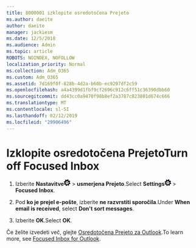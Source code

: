 ```yaml
---
title: 8000001 izklopite osredotočena Prejeto
ms.author: daeite
author: daeite
manager: jackiesm
ms.date: 12/5/2018
ms.audience: Admin
ms.topic: article
ROBOTS: NOINDEX, NOFOLLOW
localization_priority: Normal
ms.collection: Adm_O365
ms.custom: Adm_O365
ms.assetid: 7d169f0f-828b-4d2a-b60b-ec9297df2c59
ms.openlocfilehash: a4a4399d1fbf9cf2696c912c6ff51c36390dbb60
ms.sourcegitcommit: dd43cc0a9470f98b8ef2a3787c823801d674c666
ms.translationtype: MT
ms.contentlocale: sl-SI
ms.lasthandoff: 02/12/2019
ms.locfileid: "29906496"
---
```

# <a name="turn-off-focused-inbox"></a><span data-ttu-id="72a53-102">Izklopite osredotočena Prejeto</span><span class="sxs-lookup"><span data-stu-id="72a53-102">Turn off Focused Inbox</span></span>

1. <span data-ttu-id="72a53-103">Izberite **Nastavitve**![nastavitve](media/f4b2e798-fff1-4a14-931f-5677a4543b58.png) \> **usmerjena Prejeto**.</span><span class="sxs-lookup"><span data-stu-id="72a53-103">Select **Settings**![Settings](media/f4b2e798-fff1-4a14-931f-5677a4543b58.png) \> **Focused Inbox**.</span></span>
    
2. <span data-ttu-id="72a53-104">Pod **ko je prejel e-pošte**, izberite **ne razvrstiti sporočila**.</span><span class="sxs-lookup"><span data-stu-id="72a53-104">Under **When email is received**, select **Don't sort messages**.</span></span>
    
3. <span data-ttu-id="72a53-105">Izberite **OK**.</span><span class="sxs-lookup"><span data-stu-id="72a53-105">Select **OK**.</span></span>
    
<span data-ttu-id="72a53-106">Če želite izvedeti več, glejte [Osredotočena Prejeto za Outlook](https://go.microsoft.com/fwlink/p/?linkid=873108).</span><span class="sxs-lookup"><span data-stu-id="72a53-106">To learn more, see [Focused Inbox for Outlook](https://go.microsoft.com/fwlink/p/?linkid=873108).</span></span>
  

